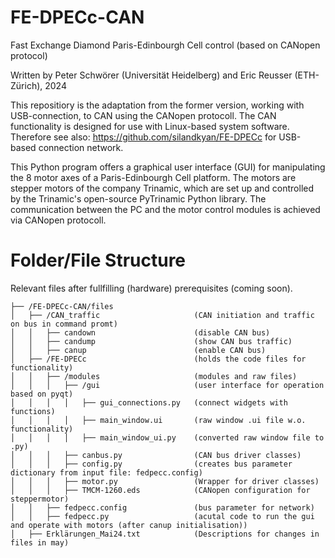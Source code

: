 # FE-DPECc-CAN

Fast Exchange Diamond Paris-Edinbourgh Cell control (based on CANopen protocol)

Written by Peter Schwörer (Universität Heidelberg) and Eric Reusser (ETH-Zürich), 2024

This repositiory is the adaptation from the former version, working with USB-connection, to CAN using the CANopen protocoll.
The CAN functionality is designed for use with Linux-based system software.
Therefore see also: https://github.com/silandkyan/FE-DPECc for USB-based connection network.

This Python program offers a graphical user interface (GUI) for manipulating the 8 motor axes of a Paris-Edinbourgh Cell platform. 
The motors are stepper motors of the company Trinamic, which are set up and controlled by the Trinamic's open-source PyTrinamic Python library. 
The communication between the PC and the motor control modules is achieved via CANopen protocoll.


# Folder/File Structure 

Relevant files after fullfilling (hardware) prerequisites (coming soon).
```
├── /FE-DPECc-CAN/files                  
│   ├── /CAN_traffic                     (CAN initiation and traffic on bus in command promt)
│   │   ├── candown                      (disable CAN bus)
│   │   ├── candump                      (show CAN bus traffic)
│   │   ├── canup                        (enable CAN bus)
│   ├── /FE-DPECc                        (holds the code files for functionality)                   
│   │   ├── /modules                     (modules and raw files)
│   │   │   ├── /gui                     (user interface for operation based on pyqt)
│   │   │   │   ├── gui_connections.py   (connect widgets with functions)
│   │   │   │   ├── main_window.ui       (raw window .ui file w.o. functionality)
│   │   │   │   ├── main_window_ui.py    (converted raw window file to .py)
│   │   │   ├── canbus.py                (CAN bus driver classes)
│   │   │   ├── config.py                (creates bus parameter dictionary from input file: fedpecc.config)
│   │   │   ├── motor.py                 (Wrapper for driver classes)
│   │   │   ├── TMCM-1260.eds            (CANopen configuration for steppermotor)
│   │   ├── fedpecc.config               (bus parameter for network)
│   │   ├── fedpecc.py                   (acutal code to run the gui and operate with motors (after canup initialisation))
│   ├── Erklärungen_Mai24.txt            (Descriptions for changes in files in may)
```
